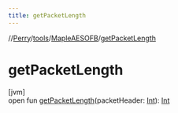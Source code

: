 ```yaml
---
title: getPacketLength
---
```

//[Perry](../../../index.html)/[tools](../index.html)/[MapleAESOFB](index.html)/[getPacketLength](get-packet-length.html)



# getPacketLength



[jvm]\
open fun [getPacketLength](get-packet-length.html)(packetHeader: [Int](https://kotlinlang.org/api/latest/jvm/stdlib/kotlin/-int/index.html)): [Int](https://kotlinlang.org/api/latest/jvm/stdlib/kotlin/-int/index.html)




